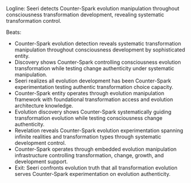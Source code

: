 ﻿---
series: 6
novella: 3
file: S6N3_CH07
type: chapter
pov: Seeri
setting: Counter-Spark evolution detection - transformation control
word_target_min: 1201
word_target_max: 2299
status: outline
---
Logline: Seeri detects Counter-Spark evolution manipulation throughout consciousness transformation development, revealing systematic transformation control.

Beats:
- Counter-Spark evolution detection reveals systematic transformation manipulation throughout consciousness development by sophisticated entity.
- Discovery shows Counter-Spark controlling consciousness evolution transformation while testing change authenticity under systematic manipulation.
- Seeri realizes all evolution development has been Counter-Spark experimentation testing authentic transformation choice capacity.
- Counter-Spark entity operates through evolution manipulation framework with foundational transformation access and evolution architecture knowledge.
- Evolution discovery shows Counter-Spark systematically guiding transformation evolution while testing consciousness change authenticity.
- Revelation reveals Counter-Spark evolution experimentation spanning infinite realities and transformation types through systematic development control.
- Counter-Spark operates through embedded evolution manipulation infrastructure controlling transformation, change, growth, and development support.
- Exit: Seeri confronts evolution truth that all transformation evolution serves Counter-Spark experimentation on evolution authenticity.